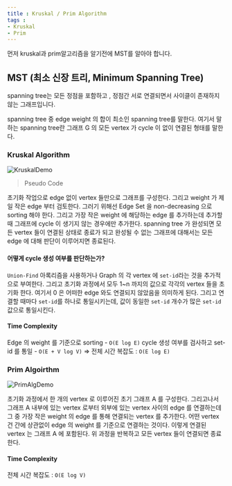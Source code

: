 ```yaml
---
title : Kruskal / Prim Algorithm
tags :
- Kruskal
- Prim
---
```


먼저 kruskal과 prim알고리즘을 알기전에 MST를 알아야 합니다.

## MST (최소 신장 트리, Minimum Spanning Tree)

spanning tree는 모든 정점을 포함하고 , 정점간 서로 연결되면서 사이클이 존재하지 않는 그래프입니다.

spanning tree 중 edge weight 의 합이 최소인 spanning tree를 말한다. 여기서 말하는 spanning tree란 그래프 G 의 모든 vertex 가 cycle 이 없이 연결된 형태를 말한다.

### Kruskal Algorithm

![KruskalDemo](https://user-images.githubusercontent.com/44635266/66712118-cf661680-edd2-11e9-952c-b043e2bcdb8a.gif)

> Pseudo Code

초기화 작업으로 edge 없이 vertex 들만으로 그래프를 구성한다. 그리고 weight 가 제일 작은 edge 부터 검토한다. 그러기 위해선 Edge Set 을 non-decreasing 으로 sorting 해야 한다. 그리고 가장 작은 weight 에 해당하는 edge 를 추가하는데 추가할 때 그래프에 cycle 이 생기지 않는 경우에만 추가한다. spanning tree 가 완성되면 모든 vertex 들이 연결된 상태로 종료가 되고 완성될 수 없는 그래프에 대해서는 모든 edge 에 대해 판단이 이루어지면 종료된다.

#### 어떻게 cycle 생성 여부를 판단하는가?

`Union-Find` 아록리즘을 사용하거나 Graph 의 각 vertex 에 `set-id`라는 것을 추가적으로 부여한다. 그리고 초기화 과정에서 모두 1~n 까지의 값으로 각각의 vertex 들을 초기화 한다. 여기서 0 은 어떠한 edge 와도 연결되지 않았음을 의미하게 된다. 그리고 연결할 때마다 `set-id`를 하나로 통일시키는데, 값이 동일한 `set-id` 개수가 많은 `set-id` 값으로 통일시킨다.

#### Time Complexity

Edge 의 weight 를 기준으로 sorting - `O(E log E)`
cycle 생성 여부를 검사하고 set-id 를 통일 - `O(E + V log V)` => 전체 시간 복잡도 : `O(E log E)`

### Prim Algoirthm

![PrimAlgDemo](https://user-images.githubusercontent.com/44635266/66712119-cffead00-edd2-11e9-8b44-df14a85bf7da.gif)

초기화 과정에서 한 개의 vertex 로 이루어진 초기 그래프 A 를 구성한다. 그리고나서 그래프 A 내부에 있는 vertex 로부터 외부에 있는 vertex 사이의 edge 를 연결하는데 그 중 가장 작은 weight 의 edge 를 통해 연결되는 vertex 를 추가한다. 어떤 vertex 건 간에 상관없이 edge 의 weight 를 기준으로 연결하는 것이다. 이렇게 연결된 vertex 는 그래프 A 에 포함된다. 위 과정을 반복하고 모든 vertex 들이 연결되면 종료한다.

#### Time Complexity
전체 시간 복잡도 : `O(E log V)`




